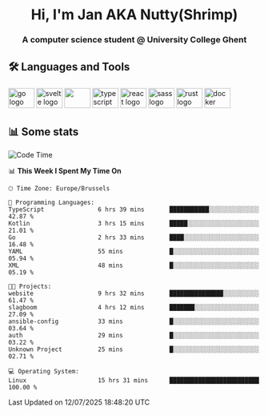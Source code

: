 <h1 align="center">Hi, I'm Jan AKA Nutty(Shrimp)</h1>
<h3 align="center">A computer science student @ University College Ghent</h3>

<h2 align="left">🛠️ Languages and Tools</h2>

###

<div align="left">
  <img src="https://cdn.jsdelivr.net/gh/devicons/devicon/icons/go/go-original.svg" height="40" width="52" alt="go logo"  />
  <img src="https://cdn.jsdelivr.net/gh/devicons/devicon@latest/icons/svelte/svelte-original.svg"  height="40" width="52" alt="svelte logo" />
  <img src="https://cdn.jsdelivr.net/gh/devicons/devicon@latest/icons/tailwindcss/tailwindcss-original.svg" height="40" width="52" />
  <img src="https://cdn.jsdelivr.net/gh/devicons/devicon/icons/typescript/typescript-original.svg" height="40" width="52" alt="typescript logo"  />
  <img src="https://cdn.jsdelivr.net/gh/devicons/devicon/icons/react/react-original.svg" height="40" width="52" alt="react logo"  />
  <img src="https://cdn.jsdelivr.net/gh/devicons/devicon/icons/sass/sass-original.svg" height="40" width="52" alt="sass logo"  />
  <img src="https://cdn.jsdelivr.net/gh/devicons/devicon@latest/icons/rust/rust-original.svg" height="40" width="52" alt="rust logo" />
  <img src="https://cdn.jsdelivr.net/gh/devicons/devicon/icons/docker/docker-original.svg" height="40" width="52" alt="docker logo"  />
</div>

<h2>📊 Some stats</h2>

<!--START_SECTION:waka-->
![Code Time](http://img.shields.io/badge/Code%20Time-6%2C175%20hrs%2012%20mins-blue)

📊 **This Week I Spent My Time On** 

```text
🕑︎ Time Zone: Europe/Brussels

💬 Programming Languages: 
TypeScript               6 hrs 39 mins       ███████████░░░░░░░░░░░░░░   42.87 % 
Kotlin                   3 hrs 15 mins       █████░░░░░░░░░░░░░░░░░░░░   21.01 % 
Go                       2 hrs 33 mins       ████░░░░░░░░░░░░░░░░░░░░░   16.48 % 
YAML                     55 mins             █░░░░░░░░░░░░░░░░░░░░░░░░   05.94 % 
XML                      48 mins             █░░░░░░░░░░░░░░░░░░░░░░░░   05.19 % 

🐱‍💻 Projects: 
website                  9 hrs 32 mins       ███████████████░░░░░░░░░░   61.47 % 
slagboom                 4 hrs 12 mins       ███████░░░░░░░░░░░░░░░░░░   27.09 % 
ansible-config           33 mins             █░░░░░░░░░░░░░░░░░░░░░░░░   03.64 % 
auth                     29 mins             █░░░░░░░░░░░░░░░░░░░░░░░░   03.22 % 
Unknown Project          25 mins             █░░░░░░░░░░░░░░░░░░░░░░░░   02.71 % 

💻 Operating System: 
Linux                    15 hrs 31 mins      █████████████████████████   100.00 % 
```


 Last Updated on 12/07/2025 18:48:20 UTC
<!--END_SECTION:waka-->
